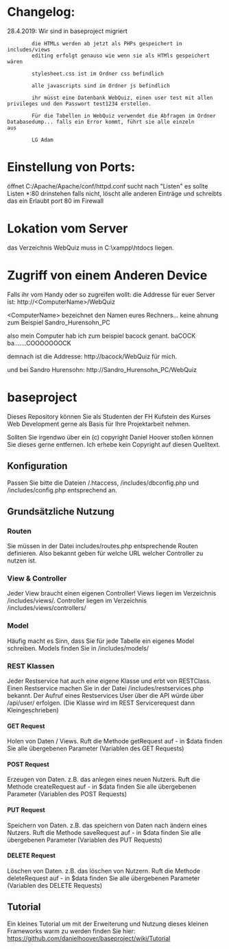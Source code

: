 # Changelog:
28.4.2019: Wir sind in baseproject migriert
            
            die HTMLs werden ab jetzt als PHPs gespeichert in includes/views
            editing erfolgt genauso wie wenn sie als HTMls gespeichert wären

            stylesheet.css ist im Ordner css befindlich

            alle javascripts sind im Ordner js befindlich

            ihr müsst eine Datenbank WebQuiz, einen user test mit allen privileges und den Passwort test1234 erstellen.

            Für die Tabellen in WebQuiz verwendet die Abfragen im Ordner Databasedump... falls ein Error kommt, führt sie alle einzeln           aus 
            
            LG Adam
# Einstellung von Ports:
öffnet C:/Apache/Apache/conf/httpd.conf 
sucht nach "Listen"
es sollte Listen *:80 drinstehen
falls nicht, löscht alle anderen Einträge und schreibts das ein
Erlaubt port 80 im Firewall
# Lokation vom Server
das Verzeichnis WebQuiz muss in C:\xampp\htdocs liegen.
# Zugriff von einem Anderen Device
Falls ihr vom Handy oder so zugreifen wollt:
die Addresse für euer Server ist: http://\<ComputerName\>/WebQuiz

\<ComputerName\> bezeichnet den Namen eures Rechners... keine ahnung zum Beispiel Sandro_Hurensohn_PC

also mein Computer hab ich zum beispiel bacock genant. baCOCK ba.......COOOOOOOCK

demnach ist die Addresse:
http://bacock/WebQuiz 
für mich.

und bei Sandro Hurensohn:
http://Sandro_Hurensohn_PC/WebQuiz
# baseproject

Dieses Repository können Sie als Studenten der FH Kufstein des Kurses Web Development gerne als Basis für Ihre Projektarbeit nehmen.

Sollten Sie irgendwo über ein (c) copyright Daniel Hoover stoßen können Sie dieses gerne entfernen. Ich erhebe kein Copyright auf diesen Quelltext.

## Konfiguration

Passen Sie bitte die Dateien /.htaccess, /includes/dbconfig.php und /includes/config.php entsprechend an. 

## Grundsätzliche Nutzung

### Routen

Sie müssen in der Datei includes/routes.php entsprechende Routen definieren. Also bekannt geben für welche URL welcher Controller zu nutzen ist.

### View & Controller
Jeder View braucht einen eigenen Controller! Views liegen im Verzeichnis /includes/views/. Controller liegen im Verzeichnis /includes/views/controllers/

### Model
Häufig macht es Sinn, dass Sie für jede Tabelle ein eigenes Model schreiben. Models finden Sie in /includes/models/

### REST Klassen

Jeder Restservice hat auch eine eigene Klasse und erbt von RESTClass. Einen Restservice machen Sie in der Datei /includes/restservices.php bekannt.
Der Aufruf eines Restservices User über die API würde über /api/user/ erfolgen. (Die Klasse wird im REST Servicerequest dann Kleingeschrieben)

#### GET Request

Holen von Daten / Views. Ruft die Methode getRequest auf - in $data finden Sie alle übergebenen Parameter (Variablen des GET Requests)

#### POST Request

Erzeugen von Daten. z.B. das anlegen eines neuen Nutzers. Ruft die Methode createRequest auf - in $data finden Sie alle übergebenen Parameter (Variablen des POST Requests)

#### PUT Request

Speichern von Daten. z.B. das speichern von Daten nach ändern eines Nutzers. Ruft die Methode saveRequest auf - in $data finden Sie alle übergebenen Parameter (Variablen des PUT Requests)

#### DELETE Request

Löschen von Daten. z.B. das löschen von Nutzern. Ruft die Methode deleteRequest auf - in $data finden Sie alle übergebenen Parameter (Variablen des DELETE Requests)

## Tutorial

Ein kleines Tutorial um mit der Erweiterung und Nutzung dieses kleinen Frameworks warm zu werden finden Sie hier:
https://github.com/danielhoover/baseproject/wiki/Tutorial
